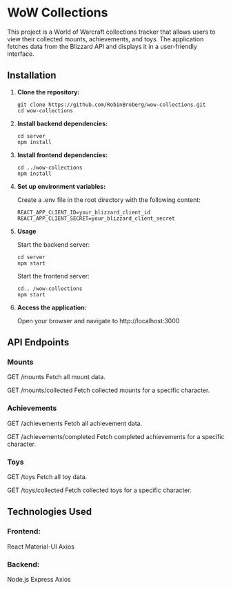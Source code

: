 # WoW Collections

This project is a World of Warcraft collections tracker that allows users to view their collected
mounts, achievements, and toys. The application fetches data from the Blizzard API and displays it
in a user-friendly interface.

## Installation

1. **Clone the repository:**
   ```
   git clone https://github.com/RobinBroberg/wow-collections.git
   cd wow-collections
   ```
   
2. **Install backend dependencies:**
   ```
   cd server
   npm install
   ```
   
3. **Install frontend dependencies:**
   ```
   cd ../wow-collections
   npm install
   ```
   
4. **Set up environment variables:**
   
   Create a .env file in the root directory with the following content:
   ```
   REACT_APP_CLIENT_ID=your_blizzard_client_id
   REACT_APP_CLIENT_SECRET=your_blizzard_client_secret
   ```
   
5. **Usage**
   
   Start the backend server:
   ```
   cd server
   npm start
   ```
   
   Start the frontend server:
   ```
   cd.. /wow-collections
   npm start
   ```

6. **Access the application:**

   Open your browser and navigate to http://localhost:3000

## API Endpoints

### Mounts

GET /mounts
Fetch all mount data.

GET /mounts/collected
Fetch collected mounts for a specific character.

### Achievements

GET /achievements
Fetch all achievement data.

GET /achievements/completed
Fetch completed achievements for a specific character.

### Toys

GET /toys
Fetch all toy data.

GET /toys/collected
Fetch collected toys for a specific character.

## Technologies Used

### Frontend:

React
Material-UI
Axios

### Backend:

Node.js
Express
Axios


